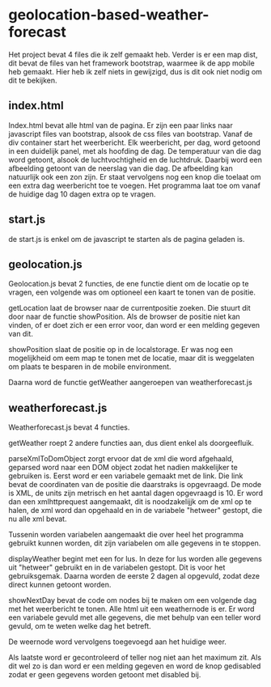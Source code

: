 geolocation-based-weather-forecast
==================================


Het project bevat 4 files die ik zelf gemaakt heb.
Verder is er een map dist, dit bevat de files van het framework bootstrap, waarmee ik de app mobile heb gemaakt. Hier heb ik zelf niets in gewijzigd, dus is dit ook niet nodig om dit te bekijken.




index.html
----------

Index.html bevat alle html van de pagina. Er zijn een paar links naar javascript files van bootstrap, alsook de css files van bootstrap.
Vanaf de div container start het weerbericht. Elk weerbericht, per dag, word getoond in een duidelijk panel, met als hoofding de dag.
De temperatuur van die dag word getoont, alsook de luchtvochtigheid en de luchtdruk. Daarbij word een afbeelding getoont van de neerslag van die dag. De afbeelding kan natuurlijk ook een zon zijn.
Er staat vervolgens nog een knop die toelaat om een extra dag weerbericht toe te voegen. Het programma laat toe om vanaf de huidige dag 10 dagen extra op te vragen.



start.js
--------
de start.js is enkel om de javascript te starten als de pagina geladen is.


geolocation.js
--------------
Geolocation.js bevat 2 functies, de ene functie dient om de locatie op te vragen, een volgende was om optioneel een kaart te tonen van de positie.

getLocation laat de browser naar de currentpositie zoeken. Die stuurt dit door naar de functie showPosition. Als de browser de positie niet kan vinden, of er doet zich er een error voor, dan word er een melding gegeven van dit.

showPosition slaat de positie op in de localstorage. Er was nog een mogelijkheid om eem map te tonen met de locatie, maar dit is weggelaten om plaats te besparen in de mobile environment.

Daarna word de functie getWeather aangeroepen van weatherforecast.js



weatherforecast.js
------------------
Weatherforecast.js bevat 4 functies.

getWeather roept 2 andere functies aan, dus dient enkel als doorgeefluik.

parseXmlToDomObject zorgt ervoor dat de xml die word afgehaald, geparsed word naar een DOM object zodat het nadien makkelijker te gebruiken is.
Eerst word er een variabele gemaakt met de link. Die link bevat de coordinaten van de positie die daarstraks is opgevraagd. De mode is XML, de units zijn metrisch en het aantal dagen opgevraagd is 10.
Er word dan een xmlhttprequest aangemaakt, dit is noodzakelijjk om de xml op te halen, de xml word dan opgehaald en in de variabele "hetweer" gestopt, die nu alle xml bevat.

Tussenin worden variabelen aangemaakt die over heel het programma gebruikt kunnen worden, dit zijn variabelen om alle gegevens in te stoppen.

displayWeather begint met een for lus. In deze for lus worden alle gegevens uit "hetweer" gebruikt en in de variabelen gestopt. Dit is voor het gebruiksgemak. Daarna worden de eerste 2 dagen al opgevuld, zodat deze direct kunnen getoont worden.

showNextDay bevat de code om nodes bij te maken om een volgende dag met het weerbericht te tonen. Alle html uit een weathernode is er. Er word een variabele gevuld met alle gegevens, die met behulp van een teller word gevuld, om te weten welke dag het betreft. 

De weernode word vervolgens toegevoegd aan het huidige weer.

Als laatste word er gecontroleerd of teller nog niet aan het maximum zit. Als dit wel zo is dan word er een melding gegeven en word de knop gedisabled zodat er geen gegevens worden getoont met disabled bij.

